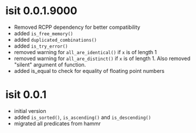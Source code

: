 # isit 0.0.1.9000

* Removed RCPP dependency for better compatibility
* added `is_free_memory()`
* added `duplicated_combinations()`
* added `is_try_error()`
* removed warning for `all_are_identical()` if `x` is of length 1
* removed warning for `all_are_distinct()` if `x` is of length 1. Also removed 
  "silent" argument of function.
* added is_equal to check for equality of floating point numbers


# isit 0.0.1

* initial version
* added `is_sorted()`, `is_ascending()` and `is_descending()`
* migrated all predicates from hammr

